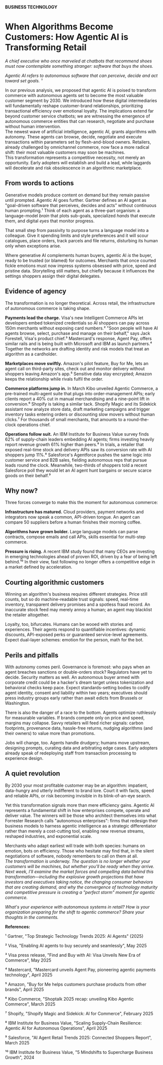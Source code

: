 **BUSINESS TECHNOLOGY**

# **When Algorithms Become Customers: How Agentic AI is Transforming Retail**

*A chief executive who once marveled at chatbots that recommend shoes must now contemplate something stranger: software that buys the shoes.*

*Agentic AI refers to autonomous software that can perceive, decide and act toward set goals. ¹*

In our previous analysis, we proposed that agentic AI is poised to transform commerce with autonomous agents set to become the most valuable customer segment by 2030\. We introduced how these digital intermediaries will fundamentally reshape customer-brand relationships, prioritizing transactional efficiency over emotional loyalty. The implications extend far beyond customer service chatbots; we are witnessing the emergence of autonomous commerce entities that can research, negotiate and purchase without human intervention.  
The newest wave of artificial intelligence, agentic AI, grants algorithms with autonomy. These agents can browse, decide, negotiate and execute transactions within parameters set by flesh-and-blood owners. Retailers, already challenged by omnichannel commerce, now face a more radical shift: their most valuable customers may soon be machines.  
This transformation represents a competitive necessity, not merely an opportunity. Early adopters will establish and build a lead, while laggards will decelerate and risk obsolescence in an algorithmic marketplace.

## **From words to actions**

Generative models produce content on demand but they remain passive until prompted. Agentic AI goes further. Gartner defines an AI agent as "goal-driven software that perceives, decides and acts" without continuous human prompting.¹ Think of each agent as a three-part organism: a language-model *brain* that plots sub-goals, specialized *hands* that execute them, and digital *eyes* that monitor progress.

That small step from passivity to purpose turns a language model into a colleague. Give it spending limits and style preferences and it will scour catalogues, place orders, track parcels and file returns, disturbing its human only when exceptions arise.

Where generative AI complements human buyers, agentic AI *is* the buyer, ready to be trusted (or blamed) for outcomes. Merchants that once courted fickle emotions must now impress systems obsessed with price, speed and pristine data. Storytelling still matters, but chiefly because it influences the settings shoppers assign their digital delegates. 

## **Evidence of agency**

The transformation is no longer theoretical. Across retail, the infrastructure of autonomous commerce is taking shape.

**Payments lead the charge.** Visa's new Intelligent Commerce APIs let developers embed tokenized credentials so AI shoppers can pay across 150m merchants without exposing card numbers.² "Soon people will have AI agents browse, select, purchase and manage on their behalf," says Jack Forestell, Visa's product chief.³ Mastercard's response, Agent Pay, offers similar rails and is being built with Microsoft and IBM as launch partners.⁴ Together the networks are drafting identity and risk models that treat an algorithm as a cardholder.

**Marketplaces move swiftly.** Amazon's pilot feature, Buy for Me, lets an agent call on third-party sites, check out and monitor delivery without shoppers leaving Amazon's app.⁵ Sensitive data stay encrypted; Amazon keeps the relationship while rivals fulfil the order.

**Commerce platforms jump in.** In March Kibo unveiled Agentic Commerce, a pre-trained multi-agent suite that plugs into order-management APIs; early clients report a 40% cut in manual merchandising and a nine-point lift in conversion.⁶ Shopify is taking a similar tack. Shopify Magic and its Sidekick assistant now analyze store data, draft marketing campaigns and trigger inventory tasks entering orders or discounting slow movers without human clicks.⁷ For thousands of small merchants, that amounts to a round-the-clock operations chief.

**Operations follow suit.** An IBM Institute for Business Value survey finds 62% of supply-chain leaders embedding AI agents; firms investing heavily report revenue growth 61% higher than peers.⁸ In trials, a retailer that exposed real-time stock and delivery APIs saw its conversion rate with AI shoppers jump 11%.⁸ Salesforce's Agentforce pushes the same logic into customer service and B2B sales, fielding autonomous reps that pursue leads round the clock. Meanwhile, two-thirds of shoppers told a recent Salesforce poll they would let an AI agent hunt bargains or secure scarce goods on their behalf.⁹

## **Why now?**

Three forces converge to make this the moment for autonomous commerce:

**Infrastructure has matured.** Cloud providers, payment networks and integrators now speak a common, API-driven tongue. An agent can compare 50 suppliers before a human finishes their morning coffee.

**Algorithms have grown bolder.** Large language models can parse contracts, compose emails and call APIs, skills essential for multi-step commerce.

**Pressure is rising.** A recent IBM study found that many CEOs are investing in emerging technologies ahead of proven ROI, driven by a fear of being left behind.¹⁰ In their view, fast following no longer offers a competitive edge in a market defined by acceleration.

## **Courting algorithmic customers**

Winning an algorithm's business requires different strategies. Price still counts, but so do machine-readable trust signals: speed, real-time inventory, transparent delivery promises and a spotless fraud record. An inaccurate stock feed may merely annoy a human; an agent may blacklist the retailer altogether.

Loyalty, too, bifurcates. Humans can be wooed with stories and experiences. Their agents respond to quantifiable incentives: dynamic discounts, API-exposed perks or guaranteed service-level agreements. Expect dual-layer schemes: emotion for the person, math for the bot. 

## **Perils and pitfalls**

With autonomy comes peril. Governance is foremost: who pays when an agent breaches sanctions or double-orders stock? Regulators have yet to decide. Security matters as well. An autonomous buyer armed with corporate credit could be a hacker's dream target unless tokenization and behavioral checks keep pace. Expect standards-setting bodies to codify agent identity, consent and liability within two years; executives should press industry groups early rather than await edicts from Brussels or Washington.

There is also the danger of a race to the bottom. Agents optimize ruthlessly for measurable variables. If brands compete only on price and speed, margins may collapse. Savvy retailers will feed richer signals: carbon footprints, provenance data, hassle-free returns, nudging algorithms (and their owners) to value more than promotions.

Jobs will change, too. Agents handle drudgery; humans move upstream, designing prompts, curating data and arbitrating edge cases. Early adopters already speak of redeploying staff from transaction processing to experience design. 

## **A quiet revolution**

By 2030 your most profitable customer may be an algorithm: impatient, data-hungry and utterly indifferent to brand lore. Court it with facts, speed and reliable APIs, or risk becoming invisible in its blink-of-an-eye search.

Yet this transformation signals more than mere efficiency gains. Agentic AI represents a fundamental shift in how enterprises compete, operate and deliver value. The winners will be those who architect themselves into what Forrester Research calls "autonomous enterprises": firms that redesign their business models to harness agentic intelligence as a strategic differentiator rather than merely a cost-cutting tool, enabling new revenue streams, reshaped industries, and exponential scale.

Merchants who adapt earliest will trade with both species: humans on emotion, bots on efficiency. Those who hesitate may find that, in the silent negotiations of software, nobody remembers to call on them at all.   
*The transformation is underway. The question is no longer whether your customers will be machines, but whether you'll be ready when they arrive.*   
*Next week, I'll examine the market forces and compelling data behind this transformation—including the explosive growth projections that have investors and executives taking notice, the changing consumer behaviors that are creating demand, and why the convergence of technology maturity and competitive pressure is creating a "perfect storm" moment for agentic commerce.* 

*What's your experience with autonomous systems in retail? How is your organization preparing for the shift to agentic commerce? Share your thoughts in the comments.* 

**References:**

¹ Gartner, "Top Strategic Technology Trends 2025: AI Agents" (2025)

² Visa, "Enabling AI agents to buy securely and seamlessly", May 2025

³ Visa press release, "Find and Buy with AI: Visa Unveils New Era of Commerce", May 2025

⁴ Mastercard, "Mastercard unveils Agent Pay, pioneering agentic payments technology", April 2025

⁵ Amazon, "Buy for Me helps customers purchase products from other brands", April 2025

⁶ Kibo Commerce, "Shoptalk 2025 recap: unveiling Kibo Agentic Commerce", March 2025

⁷ Shopify, "Shopify Magic and Sidekick: AI for Commerce", February 2025

⁸ IBM Institute for Business Value, "Scaling Supply-Chain Resilience: Agentic AI for Autonomous Operations", April 2025

⁹ Salesforce, "AI Agent Retail Trends 2025: Connected Shoppers Report", March 2025

¹⁰ IBM Institute for Business Value, "5 Mindshifts to Supercharge Business Growth", 2024